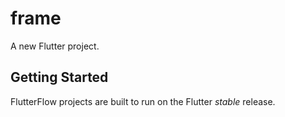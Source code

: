 # frame

A new Flutter project.

## Getting Started

FlutterFlow projects are built to run on the Flutter _stable_ release.
